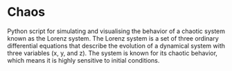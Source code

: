 # Chaos
Python script for simulating and visualising the behavior of a chaotic system known as the Lorenz system. The Lorenz system is a set of three ordinary differential equations that describe the evolution of a dynamical system with three variables (x, y, and z). The system is known for its chaotic behavior, which means it is highly sensitive to initial conditions.
